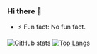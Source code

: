 ### Hi there 👋



- ⚡ Fun fact: No fun fact.


![GitHub stats](https://github-readme-stats.vercel.app/api?username=xz-cs&show_icons=true&theme=buefy)
[![Top Langs](https://github-readme-stats.vercel.app/api/top-langs/?username=xz-cs&theme=buefy&layout=compact)](https://github.com/anuraghazra/github-readme-stats)



<!--
**xz-cs/xz-cs** is a ✨ _special_ ✨ repository because its `README.md` (this file) appears on your GitHub profile.

Here are some ideas to get you started:

- 🔭 I’m currently working on ...
- 🌱 I’m currently learning ...
- 👯 I’m looking to collaborate on ...
- 🤔 I’m looking for help with ...
- 💬 Ask me about ...
- 📫 How to reach me: ...
- 😄 Pronouns: ...
- ⚡ Fun fact: ...
-->
